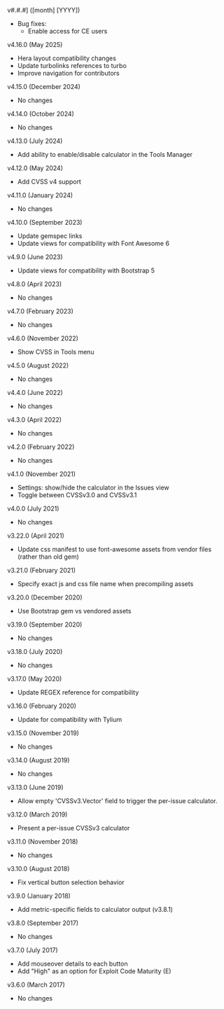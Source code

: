 v#.#.#] ([month] [YYYY])

- Bug fixes:
  - Enable access for CE users

v4.16.0 (May 2025)

- Hera layout compatibility changes
- Update turbolinks references to turbo
- Improve navigation for contributors

v4.15.0 (December 2024)

- No changes

v4.14.0 (October 2024)

- No changes

v4.13.0 (July 2024)

- Add ability to enable/disable calculator in the Tools Manager

v4.12.0 (May 2024)

- Add CVSS v4 support

v4.11.0 (January 2024)

- No changes

v4.10.0 (September 2023)

- Update gemspec links
- Update views for compatibility with Font Awesome 6

v4.9.0 (June 2023)

- Update views for compatibility with Bootstrap 5

v4.8.0 (April 2023)

- No changes

v4.7.0 (February 2023)

- No changes

v4.6.0 (November 2022)

- Show CVSS in Tools menu

v4.5.0 (August 2022)

- No changes

v4.4.0 (June 2022)

- No changes

v4.3.0 (April 2022)

- No changes

v4.2.0 (February 2022)

- No changes

v4.1.0 (November 2021)

- Settings: show/hide the calculator in the Issues view
- Toggle between CVSSv3.0 and CVSSv3.1

v4.0.0 (July 2021)

- No changes

v3.22.0 (April 2021)

- Update css manifest to use font-awesome assets from vendor files (rather than old gem)

v3.21.0 (February 2021)

- Specify exact js and css file name when precompiling assets

v3.20.0 (December 2020)

- Use Bootstrap gem vs vendored assets

v3.19.0 (September 2020)

- No changes

v3.18.0 (July 2020)

- No changes

v3.17.0 (May 2020)

- Update REGEX reference for compatibility

v3.16.0 (February 2020)

- Update for compatibility with Tylium

v3.15.0 (November 2019)

- No changes

v3.14.0 (August 2019)

- No changes

v3.13.0 (June 2019)

- Allow empty 'CVSSv3.Vector' field to trigger the per-issue calculator.

v3.12.0 (March 2019)

- Present a per-issue CVSSv3 calculator

v3.11.0 (November 2018)

- No changes

v3.10.0 (August 2018)

- Fix vertical button selection behavior

v3.9.0 (January 2018)

- Add metric-specific fields to calculator output (v3.8.1)

v3.8.0 (September 2017)

- No changes

v3.7.0 (July 2017)

- Add mouseover details to each button
- Add "High" as an option for Exploit Code Maturity (E)

v3.6.0 (March 2017)

- No changes
